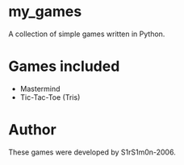 # my_games
A collection of simple games written in Python.

# Games included
- Mastermind
- Tic-Tac-Toe (Tris)

# Author
These games were developed by S1rS1m0n-2006.